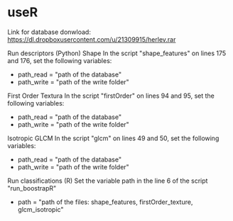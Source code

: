 # useR

Link for database donwload: https://dl.dropboxusercontent.com/u/21309915/herlev.rar

Run descriptors (Python)
Shape
In the script "shape_features" on lines 175 and 176, set the following variables:
 - path_read = "path of the database" 
 - path_write = "path of the write folder" 

First Order Textura
In the script "firstOrder" on lines 94 and 95, set the following variables:
 - path_read = "path of the database" 
 - path_write = "path of the write folder" 

Isotropic GLCM
In the script "glcm" on lines 49 and 50, set the following variables:
 - path_read = "path of the database" 
 - path_write = "path of the write folder" 

Run classifications (R)
Set the variable path in the line 6 of the script "run_boostrapR"
 - path = "path of the files: shape_features, firstOrder_texture, glcm_isotropic"